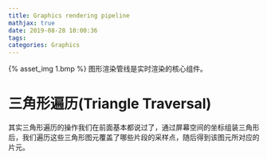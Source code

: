 ```yaml
---
title: Graphics rendering pipeline
mathjax: true
date: 2019-08-28 10:00:36
tags:
categories: Graphics
---
```

{% asset_img 1.bmp %}
图形渲染管线是实时渲染的核心组件。
# 三角形遍历(Triangle Traversal)
其实三角形遍历的操作我们在前面基本都说过了，通过屏幕空间的坐标组装三角形后，我们遍历这些三角形图元覆盖了哪些片段的采样点，随后得到该图元所对应的片元。
